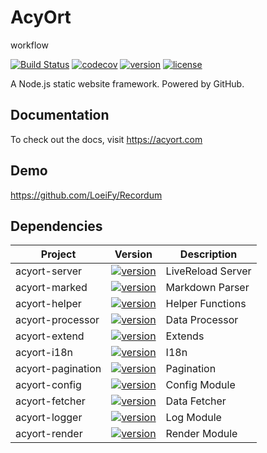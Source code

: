 # AcyOrt

workflow

[![Build Status](https://travis-ci.org/acyortjs/acyort.svg?branch=master)](https://travis-ci.org/acyortjs/acyort) [![codecov](https://codecov.io/gh/acyortjs/acyort/branch/master/graph/badge.svg)](https://codecov.io/gh/acyortjs/acyort) [![version](https://img.shields.io/npm/v/acyort.svg)](https://www.npmjs.com/package/acyort) [![license](https://img.shields.io/npm/l/acyort.svg)](https://www.npmjs.com/package/acyort)

A Node.js static website framework. Powered by GitHub.

## Documentation

To check out the docs, visit https://acyort.com

## Demo

https://github.com/LoeiFy/Recordum

## Dependencies

Project | Version | Description
--- | --- | ---
acyort-server | [![version](https://img.shields.io/npm/v/acyort-server.svg)](https://www.npmjs.com/package/acyort-server) | LiveReload Server
acyort-marked | [![version](https://img.shields.io/npm/v/acyort-marked.svg)](https://www.npmjs.com/package/acyort-marked) | Markdown Parser
acyort-helper | [![version](https://img.shields.io/npm/v/acyort-helper.svg)](https://www.npmjs.com/package/acyort-helper) | Helper Functions
acyort-processor | [![version](https://img.shields.io/npm/v/acyort-processor.svg)](https://www.npmjs.com/package/acyort-processor) | Data Processor
acyort-extend | [![version](https://img.shields.io/npm/v/acyort-extend.svg)](https://www.npmjs.com/package/acyort-extend) | Extends
acyort-i18n | [![version](https://img.shields.io/npm/v/acyort-i18n.svg)](https://www.npmjs.com/package/acyort-i18n) | I18n
acyort-pagination | [![version](https://img.shields.io/npm/v/acyort-pagination.svg)](https://www.npmjs.com/package/acyort-pagination) | Pagination
acyort-config | [![version](https://img.shields.io/npm/v/acyort-config.svg)](https://www.npmjs.com/package/acyort-config) | Config Module
acyort-fetcher | [![version](https://img.shields.io/npm/v/acyort-fetcher.svg)](https://www.npmjs.com/package/acyort-fetcher) | Data Fetcher
acyort-logger | [![version](https://img.shields.io/npm/v/acyort-logger.svg)](https://www.npmjs.com/package/acyort-logger) | Log Module
acyort-render | [![version](https://img.shields.io/npm/v/acyort-render.svg)](https://www.npmjs.com/package/acyort-render) | Render Module
